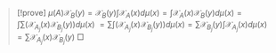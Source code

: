 >[!prove]
>$\mu(A)\mathcal{X}_{B}(y)=\mathcal{X}_{B}(y)\int \mathcal{X}_{A}(x)d\mu(x)=\int \mathcal{X}_{A}(x)\mathcal{X}_{B}(y)d\mu(x)=\int \sum (\mathcal{X}_{A_{j}}(x)\mathcal{X}_{B_{j}}(y))d\mu(x)$
>$=\sum \int(\mathcal{X}_{A_{j}}(x)\mathcal{X}_{B_{j}}(y))d\mu(x)=\sum \mathcal{X}_{B_{j}}(y)\int \mathcal{X}_{A_{j}}(x)d\mu(x)=\sum \mathcal{X}_{A_{j}}(x)\mathcal{X}_{B_{j}}(y)$
>$\Box$
